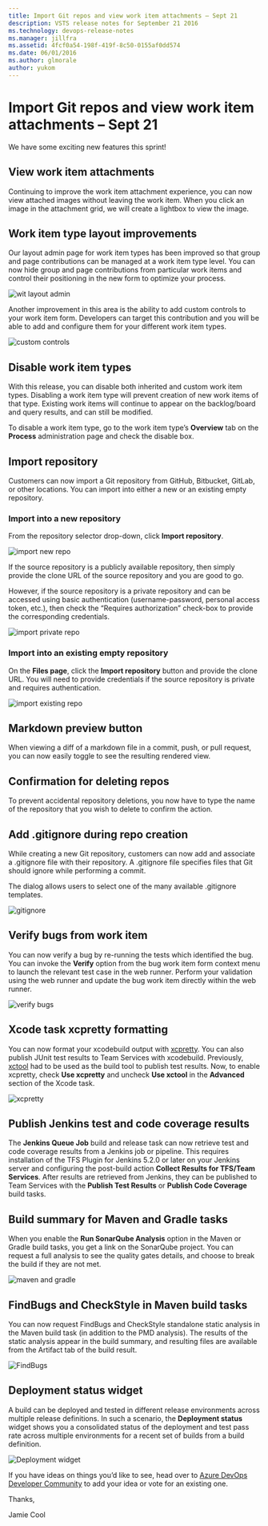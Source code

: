 ```yaml
---
title: Import Git repos and view work item attachments – Sept 21
description: VSTS release notes for September 21 2016
ms.technology: devops-release-notes
ms.manager: jillfra
ms.assetid: 4fcf0a54-198f-419f-8c50-0155af0dd574
ms.date: 06/01/2016
ms.author: glmorale
author: yukom
---
```


# Import Git repos and view work item attachments – Sept 21

We have some exciting new features this sprint!

## View work item attachments

Continuing to improve the work item attachment experience, you can now view attached images without leaving the work item. When you click an image in the attachment grid, we will create a lightbox to view the image. 

## Work item type layout improvements

Our layout admin page for work item types has been improved so that group and page contributions can be managed at a work item type level. You can now hide group and page contributions from particular work items and control their positioning in the new form to optimize your process.

![wit layout admin](media/9_21_01.png)

Another improvement in this area is the ability to add custom controls to your work item form. Developers can target this contribution and you will be able to add and configure them for your different work item types. 

![custom controls](media/9_21_02.png)

## Disable work item types

With this release, you can disable both inherited and custom work item types. Disabling a work item type will prevent creation of new work items of that type. Existing work items will continue to appear on the backlog/board and query results, and can still be modified.

To disable a work item type, go to the work item type’s **Overview** tab on the **Process** administration page and check the disable box.

## Import repository

Customers can now import a Git repository from GitHub, Bitbucket, GitLab, or other locations. You can import into either a new or an existing empty repository.

### Import into a new repository
From the repository selector drop-down, click **Import repository**. 

![import new repo](media/9_21_09.png)

If the source repository is a publicly available repository, then simply provide the clone URL of the source repository and you are good to go.

However, if the source repository is a private repository and can be accessed using basic authentication (username-password, personal access token, etc.), then check the “Requires authorization” check-box to provide the corresponding credentials.

![import private repo](media/9_21_10.png)

### Import into an existing empty repository

On the **Files page**, click the **Import repository** button and provide the clone URL. You will need to provide credentials if the source repository is private and requires authentication. 

![import existing repo](media/9_21_11.png)

## Markdown preview button

When viewing a diff of a markdown file in a commit, push, or pull request, you can now easily toggle to see the resulting rendered view.

## Confirmation for deleting repos

To prevent accidental repository deletions, you now have to type the name of the repository that you wish to delete to confirm the action.

## Add .gitignore during repo creation

While creating a new Git repository, customers can now add and associate a .gitignore file with their repository. A .gitignore file specifies files that Git should ignore while performing a commit. 

The dialog allows users to select one of the many available .gitignore templates. 

![gitignore](media/9_21_04.png)

## Verify bugs from work item

You can now verify a bug by re-running the tests which identified the bug. You can invoke the **Verify** option from the bug work item form context menu to launch the relevant test case in the web runner. Perform your validation using the web runner and update the bug work item directly within the web runner.

![verify bugs](media/9_21_05.png)

## Xcode task xcpretty formatting

You can now format your xcodebuild output with [xcpretty](https://github.com/supermarin/xcpretty). You can also publish JUnit test results to Team Services with xcodebuild. Previously, [xctool](https://github.com/facebook/xctool) had to be used as the build tool to publish test results. Now, to enable xcpretty, check **Use xcpretty** and uncheck **Use xctool** in the **Advanced** section of the Xcode task.

![xcpretty](media/9_21_03.png)

## Publish Jenkins test and code coverage results 

The **Jenkins Queue Job** build and release task can now retrieve test and code coverage results from a Jenkins job or pipeline. This requires installation of the TFS Plugin for Jenkins 5.2.0 or later on your Jenkins server and configuring the post-build action **Collect Results for TFS/Team Services**. After results are retrieved from Jenkins, they can be published to Team Services with the **Publish Test Results** or **Publish Code Coverage** build tasks.

## Build summary for Maven and Gradle tasks

When you enable the **Run SonarQube Analysis** option in the Maven or Gradle build tasks, you get a link on the SonarQube project. You can request a full analysis to see the quality gates details, and choose to break the build if they are not met.

![maven and gradle](media/9_21_06.png)

## FindBugs and CheckStyle in Maven build tasks

You can now request FindBugs and CheckStyle standalone static analysis in the Maven build task (in addition to the PMD analysis). The results of the static analysis appear in the build summary, and resulting files are available from the Artifact tab of the build result.

![FindBugs](media/9_21_07.png)

## Deployment status widget

A build can be deployed and tested in different release environments across multiple release definitions. In such a scenario, the **Deployment status** widget shows you a consolidated status of the deployment and test pass rate across multiple environments for a recent set of builds from a build definition.

![Deployment widget](media/9_21_08.png)

If you have ideas on things you’d like to see, head over to [Azure DevOps Developer Community](https://developercommunity.visualstudio.com/spaces/21/index.html) to add your idea or vote for an existing one.

Thanks,

Jamie Cool
